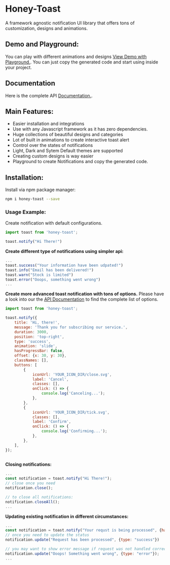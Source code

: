 # Honey-Toast
A framework agnostic notification UI library that offers tons of customization, designs and animations.

## Demo and Playground:
You can play with different animations and designs [View Demo with Playground.](https://rbrahul.github.io/honey-toast). You can just copy the generated code and start using inside your project.

## Documentation
Here is the complete API [Documentation.](https://github.com/rbrahul/honey-toast-doc).


## Main Features:

- Easier installation and integrations
- Use with any Javascript framework as it has zero dependencies.
- Huge collections of beautiful designs and categories
- Lot of built in animations to create interactive toast alert
- Control over the states of notifications
- Light, Dark and Sytem Default themes are supported
- Creating custom designs is way easier
- Playground to create Notifications and copy the generated code.

## Installation:

Install via npm package manager:
```sh
npm i honey-toast --save
```

### Usage Example:
Create notification with default configurations.

```js
import toast from 'honey-toast';

toast.notify("Hi There!")

```

**Create different type of notifications using simpler api:**

```js
...
toast.success("Your information have been udpated!")
toast.info("Email has been delivered!")
toast.warn("Stock is limited")
toast.error("Ooops, something went wrong")
...
```

**Create more advanced toast notification with tons of options.**
Please have a look into our the [API Documentation](https://github.com/rbrahul/honey-toast-doc) to find the complete list of options.

```js
import toast from 'honey-toast';

toast.notify({
    title: 'Hi, there!',
    message: 'Thank you for subscribing our service.',
    duration: 3000,
    position: 'top-right',
    type: 'success',
    animation: 'slide',
    hasProgressBar: false,
    offset: {x: 30, y: 30},
    classNames: [],
    buttons: [
        {
            iconUrl: 'YOUR_ICON_DIR/close.svg',
            label: 'Cancel',
            classes: [],
            onClick: () => {
                console.log('Canceling...');
            },
        },
        {
            iconUrl: 'YOUR_ICON_DIR/tick.svg',
            classes: [],
            label: 'Confirm',
            onClick: () => {
                console.log('Confirming...');
            },
        },
    ],
});
    
```

**Closing notifications:**

```js
...
const notification = toast.notify("Hi There!");
// close once you need
notification.close();

// to close all notifications:
notification.closeAll();
...
```


**Updating existing notification in different circumstances:**

```js
...
const notification = toast.notify("Your requst is being processed", {hasProgressBar: true});
// once you need to update the status
notification.update("Request has been processed", {type: "success"})

// you may want to show error message if request was not handled correctly
notification.update("Ooops! Something went wrong", {type: "error"});
...
```
